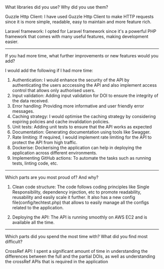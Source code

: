 What libraries did you use? Why did you use them?

Guzzle Http Client: I have used Guzzle Http Client to make HTTP requests since it is more simple, readable, easy to maintain and more feature rich.

Laravel framework: I opted for Laravel framework since it's a powerful PHP framework that comes with many useful features, making development easier.

------------------------------------------------------------

If you had more time, what further improvements or new features would you add?

I would add the following if I had more time:
1. Authentication: I would enhance the security of the API by authenticating the users acccessing the API and also implement access control that allows only authorised users.
2. Input validation: Adding input validation for DOI to ensure the integrity of the data received.
3. Error handling: Providing more informative and user friendly error messages.
4. Caching strategy: I would optimise the caching strategy by considering expiring policies and cache invalidation policies.
5. Unit tests: Adding unit tests to ensure that the API works as expected
6. Documentation: Generating documentation using tools like Swagger.
7. Rate limiting: If required, I would implement rate limiting for the API to protect the API from high traffic.
8. Dockerise: Dockerising the application can help in deploying the application across different environments.
9. Implementing GitHub actions: To automate the tasks such as running tests, linting code, etc.

------------------------------------------------------------

Which parts are you most proud of? And why?

1. Clean code structure: The code follows coding principles like Single Responsibility, dependency injection, etc to promote readability, reusability and  easily scale it further. It also has a new config file(config/techtest.php) that allows to easily manage all the configs related to the application.

2. Deploying the API: The API is running smoothly on AWS EC2 and is available all the time.

------------------------------------------------------------

Which parts did you spend the most time with? What did you find most difficult?

CrossRef API: I spent a significant amount of time in understanding the differences between the full and the partial DOIs, as well as understanding the crossRef APIs that is required in the application
